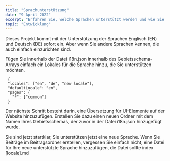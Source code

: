 ```yaml
---
title: "Sprachunterstützung"
date: "9 April 2022"
excerpt: "Erfahren Sie, welche Sprachen unterstützt werden und wie Sie neue hinzufügen können"
topic: "Entwicklung"
---
```


Dieses Projekt kommt mit der Unterstützung der Sprachen Englisch (EN) und Deutsch (DE) sofort ein. Aber wenn Sie andere Sprachen kennen, die auch einfach einzurichten sind.

Fügen Sie innerhalb der Datei i18n.json innerhalb des Gebietsschema-Arrays einfach ein Lokales für die Sprache hinzu, die Sie unterstützen möchten.

```
 {
 "locales": ["en", "de", "new locale"],
 "defaultLocale": "en",
 "pages": {
   "*": ["common"]
 }
```

Der nächste Schritt besteht darin, eine Übersetzung für UI-Elemente auf der Website hinzuzufügen. Erstellen Sie dazu einen neuen Ordner mit dem Namen Ihres Gebietsschemas, der zuvor in der Datei i18n.json hinzugefügt wurde.

Sie sind jetzt startklar, Sie unterstützen jetzt eine neue Sprache. Wenn Sie Beiträge im Beitragsordner erstellen, vergessen Sie einfach nicht, eine Datei für Ihre neue unterstützte Sprache hinzuzufügen, die Datei sollte index.[locale].md
